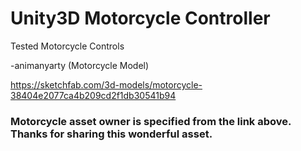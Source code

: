 # Unity3D Motorcycle Controller
Tested Motorcycle Controls

-animanyarty (Motorcycle Model)

https://sketchfab.com/3d-models/motorcycle-38404e2077ca4b209cd2f1db30541b94

### Motorcycle asset owner is specified from the link above. Thanks for sharing this wonderful asset.

